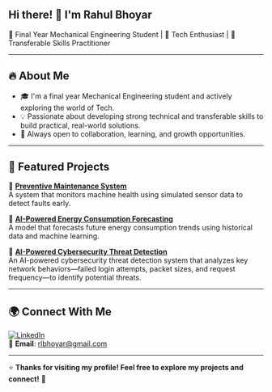 ## Hi there! 👋 I'm Rahul Bhoyar

🦾 Final Year Mechanical Engineering Student | 🚀 Tech Enthusiast | 🧠 Transferable Skills Practitioner

---

## 🔥 About Me
- 🎓 I'm a final year Mechanical Engineering student and actively exploring the world of Tech.
- 💡 Passionate about developing strong technical and transferable skills to build practical, real-world solutions.
- 🤝 Always open to collaboration, learning, and growth opportunities.

---

## 📌 Featured Projects

🔹 **[Preventive Maintenance System](https://github.com/8-rahul/Preventive-Maintenance-System)**  
A system that monitors machine health using simulated sensor data to detect faults early.

🔹 **[AI-Powered Energy Consumption Forecasting](https://github.com/8-rahul/AI-Powered-Energy-Consumption-Forecasting)**  
A model that forecasts future energy consumption trends using historical data and machine learning.

🔹 **[AI-Powered Cybersecurity Threat Detection](https://github.com/8-rahul/AI-Powered-Cybersecurity-Threat-Detection)**    
An AI-powered cybersecurity threat detection system that analyzes key network behaviors—failed login attempts, packet sizes, and request frequency—to identify potential threats.

---

## 🌍 Connect With Me

[![LinkedIn](https://img.shields.io/badge/LinkedIn-blue?style=flat&logo=linkedin)](https://www.linkedin.com/in/rahulbhoyar8)  
📩 **Email**: rlbhoyar@gmail.com

---

⭐ **Thanks for visiting my profile! Feel free to explore my projects and connect!** 🚀
